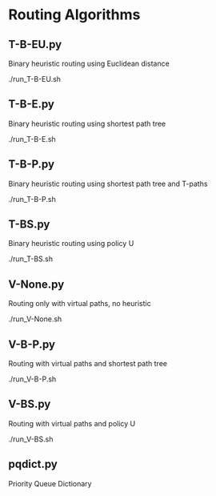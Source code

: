 # Routing Algorithms

## T-B-EU.py
Binary heuristic routing using Euclidean distance

./run_T-B-EU.sh

## T-B-E.py
Binary heuristic routing using shortest path tree 

./run_T-B-E.sh

## T-B-P.py
Binary heuristic routing using shortest path tree and T-paths

./run_T-B-P.sh

## T-BS.py
Binary heuristic routing using policy U

./run_T-BS.sh

## V-None.py
Routing only with virtual paths, no heuristic

./run_V-None.sh

## V-B-P.py
Routing with virtual paths and shortest path tree

./run_V-B-P.sh

## V-BS.py
Routing with virtual paths and policy U

./run_V-BS.sh


## pqdict.py
Priority Queue Dictionary
